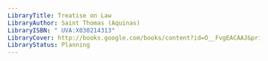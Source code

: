 ```yaml
---
LibraryTitle: Treatise on Law
LibraryAuthor: Saint Thomas (Aquinas)
LibraryISBN: " UVA:X030214313"
LibraryCover: http://books.google.com/books/content?id=O__FvgEACAAJ&printsec=frontcover&img=1&zoom=1&source=gbs_api
LibraryStatus: Planning
---
```

